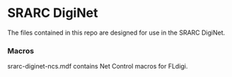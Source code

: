 # SRARC DigiNet

The files contained in this repo are designed for use in the SRARC DigiNet.

### Macros
srarc-diginet-ncs.mdf contains Net Control macros for FLdigi.
